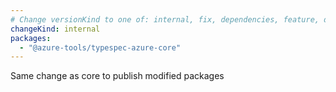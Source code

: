```yaml
---
# Change versionKind to one of: internal, fix, dependencies, feature, deprecation, breaking
changeKind: internal
packages:
  - "@azure-tools/typespec-azure-core"
---
```


Same change as core to publish modified packages
